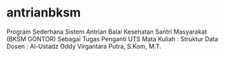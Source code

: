 # antrianbksm
Program Sederhana Sistem Antrian Balai Kesehatan Santri Masyarakat (BKSM GONTOR)
Sebagai Tugas Penganti UTS 
Mata Kuliah : Struktur Data
Dosen : Al-Ustadz Oddy Virgantara Putra, S.Kom, M.T. 
